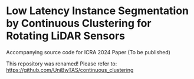 # Low Latency Instance Segmentation by Continuous Clustering for Rotating LiDAR Sensors
Accompanying source code for ICRA 2024 Paper (To be published)

This repository was renamed! Please refer to: https://github.com/UniBwTAS/continuous_clustering
